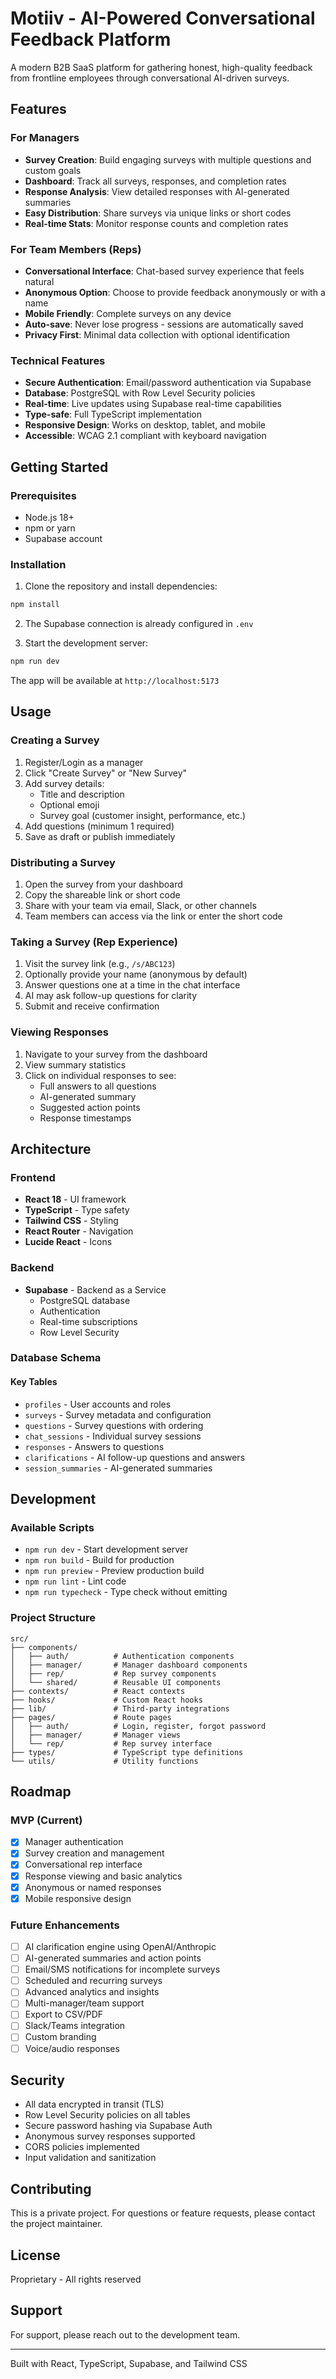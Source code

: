 # Motiiv - AI-Powered Conversational Feedback Platform

A modern B2B SaaS platform for gathering honest, high-quality feedback from frontline employees through conversational AI-driven surveys.

## Features

### For Managers
- **Survey Creation**: Build engaging surveys with multiple questions and custom goals
- **Dashboard**: Track all surveys, responses, and completion rates
- **Response Analysis**: View detailed responses with AI-generated summaries
- **Easy Distribution**: Share surveys via unique links or short codes
- **Real-time Stats**: Monitor response counts and completion rates

### For Team Members (Reps)
- **Conversational Interface**: Chat-based survey experience that feels natural
- **Anonymous Option**: Choose to provide feedback anonymously or with a name
- **Mobile Friendly**: Complete surveys on any device
- **Auto-save**: Never lose progress - sessions are automatically saved
- **Privacy First**: Minimal data collection with optional identification

### Technical Features
- **Secure Authentication**: Email/password authentication via Supabase
- **Database**: PostgreSQL with Row Level Security policies
- **Real-time**: Live updates using Supabase real-time capabilities
- **Type-safe**: Full TypeScript implementation
- **Responsive Design**: Works on desktop, tablet, and mobile
- **Accessible**: WCAG 2.1 compliant with keyboard navigation

## Getting Started

### Prerequisites
- Node.js 18+
- npm or yarn
- Supabase account

### Installation

1. Clone the repository and install dependencies:
```bash
npm install
```

2. The Supabase connection is already configured in `.env`

3. Start the development server:
```bash
npm run dev
```

The app will be available at `http://localhost:5173`

## Usage

### Creating a Survey

1. Register/Login as a manager
2. Click "Create Survey" or "New Survey"
3. Add survey details:
   - Title and description
   - Optional emoji
   - Survey goal (customer insight, performance, etc.)
4. Add questions (minimum 1 required)
5. Save as draft or publish immediately

### Distributing a Survey

1. Open the survey from your dashboard
2. Copy the shareable link or short code
3. Share with your team via email, Slack, or other channels
4. Team members can access via the link or enter the short code

### Taking a Survey (Rep Experience)

1. Visit the survey link (e.g., `/s/ABC123`)
2. Optionally provide your name (anonymous by default)
3. Answer questions one at a time in the chat interface
4. AI may ask follow-up questions for clarity
5. Submit and receive confirmation

### Viewing Responses

1. Navigate to your survey from the dashboard
2. View summary statistics
3. Click on individual responses to see:
   - Full answers to all questions
   - AI-generated summary
   - Suggested action points
   - Response timestamps

## Architecture

### Frontend
- **React 18** - UI framework
- **TypeScript** - Type safety
- **Tailwind CSS** - Styling
- **React Router** - Navigation
- **Lucide React** - Icons

### Backend
- **Supabase** - Backend as a Service
  - PostgreSQL database
  - Authentication
  - Real-time subscriptions
  - Row Level Security

### Database Schema

#### Key Tables
- `profiles` - User accounts and roles
- `surveys` - Survey metadata and configuration
- `questions` - Survey questions with ordering
- `chat_sessions` - Individual survey sessions
- `responses` - Answers to questions
- `clarifications` - AI follow-up questions and answers
- `session_summaries` - AI-generated summaries

## Development

### Available Scripts

- `npm run dev` - Start development server
- `npm run build` - Build for production
- `npm run preview` - Preview production build
- `npm run lint` - Lint code
- `npm run typecheck` - Type check without emitting

### Project Structure

```
src/
├── components/
│   ├── auth/          # Authentication components
│   ├── manager/       # Manager dashboard components
│   ├── rep/           # Rep survey components
│   └── shared/        # Reusable UI components
├── contexts/          # React contexts
├── hooks/             # Custom React hooks
├── lib/               # Third-party integrations
├── pages/             # Route pages
│   ├── auth/          # Login, register, forgot password
│   ├── manager/       # Manager views
│   └── rep/           # Rep survey interface
├── types/             # TypeScript type definitions
└── utils/             # Utility functions
```

## Roadmap

### MVP (Current)
- [x] Manager authentication
- [x] Survey creation and management
- [x] Conversational rep interface
- [x] Response viewing and basic analytics
- [x] Anonymous or named responses
- [x] Mobile responsive design

### Future Enhancements
- [ ] AI clarification engine using OpenAI/Anthropic
- [ ] AI-generated summaries and action points
- [ ] Email/SMS notifications for incomplete surveys
- [ ] Scheduled and recurring surveys
- [ ] Advanced analytics and insights
- [ ] Multi-manager/team support
- [ ] Export to CSV/PDF
- [ ] Slack/Teams integration
- [ ] Custom branding
- [ ] Voice/audio responses

## Security

- All data encrypted in transit (TLS)
- Row Level Security policies on all tables
- Secure password hashing via Supabase Auth
- Anonymous survey responses supported
- CORS policies implemented
- Input validation and sanitization

## Contributing

This is a private project. For questions or feature requests, please contact the project maintainer.

## License

Proprietary - All rights reserved

## Support

For support, please reach out to the development team.

---

Built with React, TypeScript, Supabase, and Tailwind CSS
